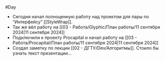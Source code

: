 #Day 
- Сегодня начал полноценную работу над проектом для пары по “Интерфейсу” [[StyleWrap]].
- Так же вёл работу на [[03 - Работа/Glyphic/План работы/11 сентября 2024|11 сентября 2024]]
- Подключили к проекту Procapital и начал работу на [[03 - Работа/Procapital/План работы/11 сентября 2024|11 сентября 2024]]
- Создал заметку по лекции [[02 - ДГТУ/Dev/Алгоритмы]]. Стоило бы узнать текст презентации…